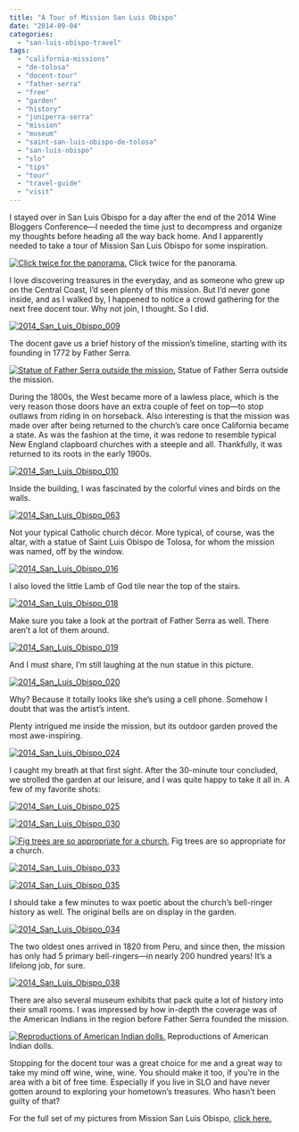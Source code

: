 ```yaml
---
title: "A Tour of Mission San Luis Obispo"
date: "2014-09-04"
categories:
  - "san-luis-obispo-travel"
tags:
  - "california-missions"
  - "de-tolosa"
  - "docent-tour"
  - "father-serra"
  - "free"
  - "garden"
  - "history"
  - "juniperra-serra"
  - "mission"
  - "museum"
  - "saint-san-luis-obispo-de-tolosa"
  - "san-luis-obispo"
  - "slo"
  - "tips"
  - "tour"
  - "travel-guide"
  - "visit"
---
```


I stayed over in San Luis Obispo for a day after the end of the 2014 Wine Bloggers Conference—I needed the time just to decompress and organize my thoughts before heading all the way back home. And I apparently needed to take a tour of Mission San Luis Obispo for some inspiration.




<div class="caption">

[![Click twice for the panorama.](http://s3.amazonaws.com/thegourmez-wpmedia/2014/08/2014_San_Luis_Obispo_059-1024x229.jpg)](http://www.rebeccagomezfarrell.com/2014/09/a-tour-of-mission-san-luis-obispo/2014_san_luis_obispo_059/) Click twice for the panorama.</div>


I love discovering treasures in the everyday, and as someone who grew up on the Central Coast, I’d seen plenty of this mission. But I’d never gone inside, and as I walked by, I happened to notice a crowd gathering for the next free docent tour. Why not join, I thought. So I did.

[![2014_San_Luis_Obispo_009](http://s3.amazonaws.com/thegourmez-wpmedia/2014/08/2014_San_Luis_Obispo_009-332x500.jpg)](http://www.rebeccagomezfarrell.com/2014/09/a-tour-of-mission-san-luis-obispo/2014_san_luis_obispo_009/)

The docent gave us a brief history of the mission’s timeline, starting with its founding in 1772 by Father Serra.




<div class="caption">

[![Statue of Father Serra outside the mission.](http://s3.amazonaws.com/thegourmez-wpmedia/2014/08/2014_San_Luis_Obispo_056-332x500.jpg)](http://www.rebeccagomezfarrell.com/2014/09/a-tour-of-mission-san-luis-obispo/2014_san_luis_obispo_056/) Statue of Father Serra outside the mission.</div>


During the 1800s, the West became more of a lawless place, which is the very reason those doors have an extra couple of feet on top—to stop outlaws from riding in on horseback. Also interesting is that the mission was made over after being returned to the church’s care once California became a state. As was the fashion at the time, it was redone to resemble typical New England clapboard churches with a steeple and all. Thankfully, it was returned to its roots in the early 1900s.

[![2014_San_Luis_Obispo_010](http://s3.amazonaws.com/thegourmez-wpmedia/2014/08/2014_San_Luis_Obispo_010-332x500.jpg)](http://www.rebeccagomezfarrell.com/2014/09/a-tour-of-mission-san-luis-obispo/2014_san_luis_obispo_010/)

Inside the building, I was fascinated by the colorful vines and birds on the walls.

[![2014_San_Luis_Obispo_063](http://s3.amazonaws.com/thegourmez-wpmedia/2014/08/2014_San_Luis_Obispo_063-500x500.jpg)](http://www.rebeccagomezfarrell.com/2014/09/a-tour-of-mission-san-luis-obispo/2014_san_luis_obispo_063/)

Not your typical Catholic church décor. More typical, of course, was the altar, with a statue of Saint Luis Obispo de Tolosa, for whom the mission was named, off by the window.

[![2014_San_Luis_Obispo_016](http://s3.amazonaws.com/thegourmez-wpmedia/2014/08/2014_San_Luis_Obispo_016-500x332.jpg)](http://www.rebeccagomezfarrell.com/2014/09/a-tour-of-mission-san-luis-obispo/2014_san_luis_obispo_016/)

I also loved the little Lamb of God tile near the top of the stairs.

[![2014_San_Luis_Obispo_018](http://s3.amazonaws.com/thegourmez-wpmedia/2014/08/2014_San_Luis_Obispo_018-332x500.jpg)](http://www.rebeccagomezfarrell.com/2014/09/a-tour-of-mission-san-luis-obispo/2014_san_luis_obispo_018/)

Make sure you take a look at the portrait of Father Serra as well. There aren’t a lot of them around.

[![2014_San_Luis_Obispo_019](http://s3.amazonaws.com/thegourmez-wpmedia/2014/08/2014_San_Luis_Obispo_019-500x388.jpg)](http://www.rebeccagomezfarrell.com/2014/09/a-tour-of-mission-san-luis-obispo/2014_san_luis_obispo_019/)

And I must share, I’m still laughing at the nun statue in this picture.

[![2014_San_Luis_Obispo_020](http://s3.amazonaws.com/thegourmez-wpmedia/2014/08/2014_San_Luis_Obispo_020-500x332.jpg)](http://www.rebeccagomezfarrell.com/2014/09/a-tour-of-mission-san-luis-obispo/2014_san_luis_obispo_020/)

Why? Because it totally looks like she’s using a cell phone. Somehow I doubt that was the artist’s intent.

Plenty intrigued me inside the mission, but its outdoor garden proved the most awe-inspiring.

[![2014_San_Luis_Obispo_024](http://s3.amazonaws.com/thegourmez-wpmedia/2014/08/2014_San_Luis_Obispo_024-500x332.jpg)](http://www.rebeccagomezfarrell.com/2014/09/a-tour-of-mission-san-luis-obispo/2014_san_luis_obispo_024/)

I caught my breath at that first sight. After the 30-minute tour concluded, we strolled the garden at our leisure, and I was quite happy to take it all in. A few of my favorite shots:

[![2014_San_Luis_Obispo_025](http://s3.amazonaws.com/thegourmez-wpmedia/2014/08/2014_San_Luis_Obispo_025-500x332.jpg)](http://www.rebeccagomezfarrell.com/2014/09/a-tour-of-mission-san-luis-obispo/2014_san_luis_obispo_025/)

[![2014_San_Luis_Obispo_030](http://s3.amazonaws.com/thegourmez-wpmedia/2014/08/2014_San_Luis_Obispo_030-332x500.jpg)](http://www.rebeccagomezfarrell.com/2014/09/a-tour-of-mission-san-luis-obispo/2014_san_luis_obispo_030/)




<div class="caption">

[![Fig trees are so appropriate for a church.](http://s3.amazonaws.com/thegourmez-wpmedia/2014/08/2014_San_Luis_Obispo_031-500x332.jpg)](http://www.rebeccagomezfarrell.com/2014/09/a-tour-of-mission-san-luis-obispo/2014_san_luis_obispo_031/) Fig trees are so appropriate for a church.</div>


[![2014_San_Luis_Obispo_033](http://s3.amazonaws.com/thegourmez-wpmedia/2014/08/2014_San_Luis_Obispo_033-500x332.jpg)](http://www.rebeccagomezfarrell.com/2014/09/a-tour-of-mission-san-luis-obispo/2014_san_luis_obispo_033/)

[![2014_San_Luis_Obispo_035](http://s3.amazonaws.com/thegourmez-wpmedia/2014/08/2014_San_Luis_Obispo_035-500x332.jpg)](http://www.rebeccagomezfarrell.com/2014/09/a-tour-of-mission-san-luis-obispo/2014_san_luis_obispo_035/)

I should take a few minutes to wax poetic about the church’s bell-ringer history as well. The original bells are on display in the garden.

[![2014_San_Luis_Obispo_034](http://s3.amazonaws.com/thegourmez-wpmedia/2014/08/2014_San_Luis_Obispo_034-332x500.jpg)](http://www.rebeccagomezfarrell.com/2014/09/a-tour-of-mission-san-luis-obispo/2014_san_luis_obispo_034/)

The two oldest ones arrived in 1820 from Peru, and since then, the mission has only had 5 primary bell-ringers—in nearly 200 hundred years! It’s a lifelong job, for sure.

[![2014_San_Luis_Obispo_038](http://s3.amazonaws.com/thegourmez-wpmedia/2014/08/2014_San_Luis_Obispo_038-500x332.jpg)](http://www.rebeccagomezfarrell.com/2014/09/a-tour-of-mission-san-luis-obispo/2014_san_luis_obispo_038/)

There are also several museum exhibits that pack quite a lot of history into their small rooms. I was impressed by how in-depth the coverage was of the American Indians in the region before Father Serra founded the mission.




<div class="caption">

[![Reproductions of American Indian dolls.](http://s3.amazonaws.com/thegourmez-wpmedia/2014/08/2014_San_Luis_Obispo_052-500x332.jpg)](http://www.rebeccagomezfarrell.com/2014/09/a-tour-of-mission-san-luis-obispo/2014_san_luis_obispo_052/) Reproductions of American Indian dolls.</div>


Stopping for the docent tour was a great choice for me and a great way to take my mind off wine, wine, wine. You should make it too, if you’re in the area with a bit of free time. Especially if you live in SLO and have never gotten around to exploring your hometown’s treasures. Who hasn’t been guilty of that?

For the full set of my pictures from Mission San Luis Obispo, [click here.](https://www.facebook.com/media/set/?set=a.10152246684469607.1073741890.567409606&type=1&l=5c4a2ade37)
